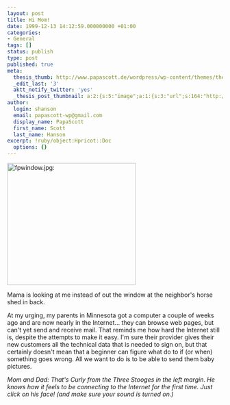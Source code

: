 ```yaml
---
layout: post
title: Hi Mom!
date: 1999-12-13 14:12:59.000000000 +01:00
categories:
- General
tags: []
status: publish
type: post
published: true
meta:
  thesis_thumb: http://www.papascott.de/wordpress/wp-content/themes/thesis_151/lib/scripts/thumb.php?w=100&h=100&zc=1&q=100&src=http://www.papascott.de/images/mausnews/fpwindow.jpg
  _edit_last: '3'
  aktt_notify_twitter: 'yes'
  _thesis_post_thumbnail: a:2:{s:5:"image";a:1:{s:3:"url";s:164:"http://www.papascott.de/wordpress/wp-content/themes/thesis_151/lib/scripts/thumb.php?w=100&h=100&zc=1&q=100&src=http://www.papascott.de/images/mausnews/fpwindow.jpg";}s:5:"frame";a:1:{s:2:"on";s:1:"1";}}
author:
  login: shanson
  email: papascott-wp@gmail.com
  display_name: PapaScott
  first_name: Scott
  last_name: Hanson
excerpt: !ruby/object:Hpricot::Doc
  options: {}
---
```

<p><img src="http://www.papascott.de/wordpress/wp-content/uploads/1999/12/fpwindow.jpg" height="285" width="300" border="0" alt="fpwindow.jpg: " /></p>
<p>Mama is looking at me instead of out the window at the neighbor's horse shed in back. </p>
<p>At my urging, my parents in Minnesota got a computer a couple of weeks ago and are now nearly in the Internet... they can browse web pages, but can't yet send and receive mail. That reminds me how hard the Internet still is, despite the attempts to make it easy. I'm sure their provider gives their new customers all the technical data that is needed to sign on, but that certainly doesn't mean that a beginner can figure what do to if (or when) something goes wrong. All we want to do is to be able to send them baby pictures.</p>
<p><i>Mom and Dad: That's Curly from the Three Stooges in the left margin. He knows how it feels to be connecting to the Internet for the first time. Just click on his face! (and make sure your sound is turned on.)</i></p>
